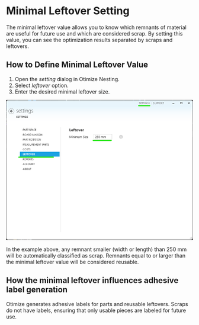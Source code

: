 # Minimal Leftover Setting

The minimal leftover value allows you to know which remnants of material are useful for future use and which are considered scrap. By setting this value, you can see the optimization results separated by scraps and leftovers.

## How to Define Minimal Leftover Value

1. Open the *setting* dialog in Otimize Nesting.
2. Select *leftover* option.
3. Enter the desired minimal leftover size.

![Minimal leftover settings](./minimal-leftover/minimal-leftover.png "Minimal leftover setting")

In the example above, any remnant smaller (width or length) than 250 mm will be automatically classified as scrap. Remnants equal to or larger than the minimal leftover value will be considered reusable.

## How the minimal leftover influences adhesive label generation

Otimize generates adhesive labels for parts and reusable leftovers. Scraps do not have labels, ensuring that only usable pieces are labeled for future use.